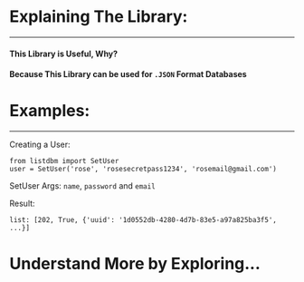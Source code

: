 # Explaining The Library:
---
#### This Library is Useful, Why?

#### Because This Library can be used for `.JSON` Format Databases
# Examples: 
---
Creating a User:
```
from listdbm import SetUser
user = SetUser('rose', 'rosesecretpass1234', 'rosemail@gmail.com')
```
SetUser Args: `name`, `password` and `email`

Result:
```
list: [202, True, {'uuid': '1d0552db-4280-4d7b-83e5-a97a825ba3f5', ...}]
```

# Understand More by Exploring...